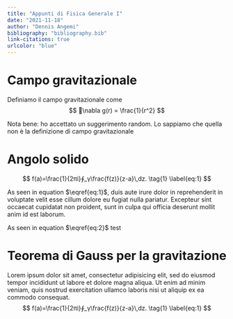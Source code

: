 ```yaml
---
title: "Appunti di Fisica Generale I"
date: "2021-11-18"
author: "Dennis Angemi"
bibliography: "bibliography.bib"
link-citations: true
urlcolor: "blue"
---
```


# Campo gravitazionale

Definiamo il campo gravitazionale come 
$$
⃗\nabla g(r) = \frac{1}{r^2}
$$

Nota bene: ho accettato un suggerimento random. Lo sappiamo che quella non è la definizione di campo gravitazionale

# Angolo solido

$$
f(a)=\frac{1}{2πi}∮_γ\frac{f(z)}{z-a}\,dz.
\tag{1}
\label{eq:1}
$$

As seen in equation $\eqref{eq:1}$, duis aute irure dolor in reprehenderit in voluptate velit esse cillum dolore eu fugiat nulla pariatur. Excepteur sint occaecat cupidatat non proident, sunt in culpa qui officia deserunt mollit anim id est laborum.

As seen in equation $\eqref{eq:2}$ test

# Teorema di Gauss per la gravitazione

Lorem ipsum dolor sit amet, consectetur adipisicing elit, sed do eiusmod tempor incididunt ut labore et dolore magna aliqua. Ut enim ad minim veniam, quis nostrud exercitation ullamco laboris nisi ut aliquip ex ea commodo consequat.
$$
f(a)=\frac{1}{2πi}∮_γ\frac{f(z)}{z-a}\,dz.
\tag{1}
\label{eq:1}
$$
